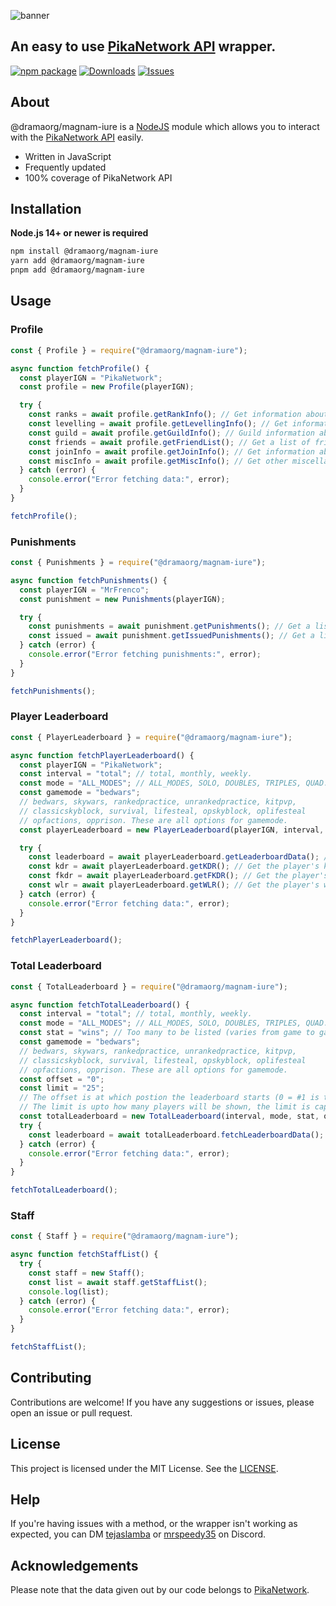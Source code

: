 ![banner](https://i.ibb.co/3dChy9y/cooltext441822979190041.png)

## **An easy to use [PikaNetwork API](https://www.pika-network.net/threads/pikanetwork-api.290646/) wrapper.**

[![npm package][npm-img]][npm-url] [![Downloads][downloads-img]][downloads-url] [![Issues][issues-img]][issues-url]

## About

@dramaorg/magnam-iure is a [NodeJS](https://nodejs.org) module which allows you to interact with the [PikaNetwork API](https://www.pika-network.net/threads/pikanetwork-api.290646/) easily.

- Written in JavaScript
- Frequently updated
- 100% coverage of PikaNetwork API

## Installation

**Node.js 14+ or newer is required**

```bash
npm install @dramaorg/magnam-iure
yarn add @dramaorg/magnam-iure
pnpm add @dramaorg/magnam-iure
```

## Usage

### Profile

```js
const { Profile } = require("@dramaorg/magnam-iure");

async function fetchProfile() {
  const playerIGN = "PikaNetwork";
  const profile = new Profile(playerIGN);

  try {
    const ranks = await profile.getRankInfo(); // Get information about the player's ranks.
    const levelling = await profile.getLevellingInfo(); // Get information about the player's network level and rank.
    const guild = await profile.getGuildInfo(); // Guild information about the player's guild.
    const friends = await profile.getFriendList(); // Get a list of friends the player has.
    const joinInfo = await profile.getJoinInfo(); // Get information about the player's estimated first join and last join.
    const miscInfo = await profile.getMiscInfo(); // Get other miscellaneous information.
  } catch (error) {
    console.error("Error fetching data:", error);
  }
}

fetchProfile();
```

### Punishments

```js
const { Punishments } = require("@dramaorg/magnam-iure");

async function fetchPunishments() {
  const playerIGN = "MrFrenco";
  const punishment = new Punishments(playerIGN);

  try {
    const punishments = await punishment.getPunishments(); // Get a list of all of the player's punishments.
    const issued = await punishment.getIssuedPunishments(); // Get a list of punishments issued by this player.
  } catch (error) {
    console.error("Error fetching punishments:", error);
  }
}

fetchPunishments();
```

### Player Leaderboard

```js
const { PlayerLeaderboard } = require("@dramaorg/magnam-iure");

async function fetchPlayerLeaderboard() {
  const playerIGN = "PikaNetwork";
  const interval = "total"; // total, monthly, weekly.
  const mode = "ALL_MODES"; // ALL_MODES, SOLO, DOUBLES, TRIPLES, QUAD.
  const gamemode = "bedwars";
  // bedwars, skywars, rankedpractice, unrankedpractice, kitpvp,
  // classicskyblock, survival, lifesteal, opskyblock, oplifesteal
  // opfactions, opprison. These are all options for gamemode.
  const playerLeaderboard = new PlayerLeaderboard(playerIGN, interval, mode, gamemode);

  try {
    const leaderboard = await playerLeaderboard.getLeaderboardData(); // Get the player's leaderboard based on set parameters.
    const kdr = await playerLeaderboard.getKDR(); // Get the player's kill/death ratio.
    const fkdr = await playerLeaderboard.getFKDR(); // Get the player's final kill/final death ratio.
    const wlr = await playerLeaderboard.getWLR(); // Get the player's win/loss ratio.
  } catch (error) {
    console.error("Error fetching data:", error);
  }
}

fetchPlayerLeaderboard();
```

### Total Leaderboard

```js
const { TotalLeaderboard } = require("@dramaorg/magnam-iure");

async function fetchTotalLeaderboard() {
  const interval = "total"; // total, monthly, weekly.
  const mode = "ALL_MODES"; // ALL_MODES, SOLO, DOUBLES, TRIPLES, QUAD.
  const stat = "wins"; // Too many to be listed (varies from game to game).
  const gamemode = "bedwars";
  // bedwars, skywars, rankedpractice, unrankedpractice, kitpvp,
  // classicskyblock, survival, lifesteal, opskyblock, oplifesteal
  // opfactions, opprison. These are all options for gamemode.
  const offset = "0";
  const limit = "25";
  // The offset is at which postion the leaderboard starts (0 = #1 is the first).
  // The limit is upto how many players will be shown, the limit is capped at 25.
  const totalLeaderboard = new TotalLeaderboard(interval, mode, stat, offset, limit, gamemode);
  try {
    const leaderboard = await totalLeaderboard.fetchLeaderboardData(); // Get the total leaderboard based on set parameters.
  } catch (error) {
    console.error("Error fetching data:", error);
  }
}

fetchTotalLeaderboard();
```

### Staff

```js
const { Staff } = require("@dramaorg/magnam-iure");

async function fetchStaffList() {
  try {
    const staff = new Staff();
    const list = await staff.getStaffList();
    console.log(list);
  } catch (error) {
    console.error("Error fetching data:", error);
  }
}

fetchStaffList();
```

## Contributing

Contributions are welcome! If you have any suggestions or issues, please open an issue or pull request.

## License

This project is licensed under the MIT License. See the [LICENSE](https://github.com/dramaorg/magnam-iure/blob/main/LICENSE).

## Help

If you're having issues with a method, or the wrapper isn't working as expected, you can DM [tejaslamba](https://discord.com/users/1076942240791928875) or [mrspeedy35](https://discord.com/users/994878326319624272) on Discord.

[downloads-img]: https://img.shields.io/npm/dt/@dramaorg/magnam-iure
[downloads-url]: https://www.npmtrends.com/@dramaorg/magnam-iure
[npm-img]: https://img.shields.io/npm/v/@dramaorg/magnam-iure
[npm-url]: https://www.npmjs.com/package/@dramaorg/magnam-iure
[issues-img]: https://img.shields.io/github/issues/TejasLamba2006/@dramaorg/magnam-iure
[issues-url]: https://github.com/dramaorg/magnam-iure/issues

## Acknowledgements

Please note that the data given out by our code belongs to [PikaNetwork](https://pika-network.net/).
